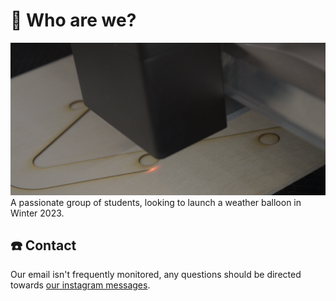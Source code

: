 # 🚀 Who are we?
![An image of the payload's main frame being laser cut from playwood.](./images/header.png)
A passionate group of students, looking to launch a weather balloon in Winter 2023.

## ☎️ Contact
Our email isn't frequently monitored, any questions should be directed towards [our instagram messages](https://www.instagram.com/cockermouth.andromeda/).